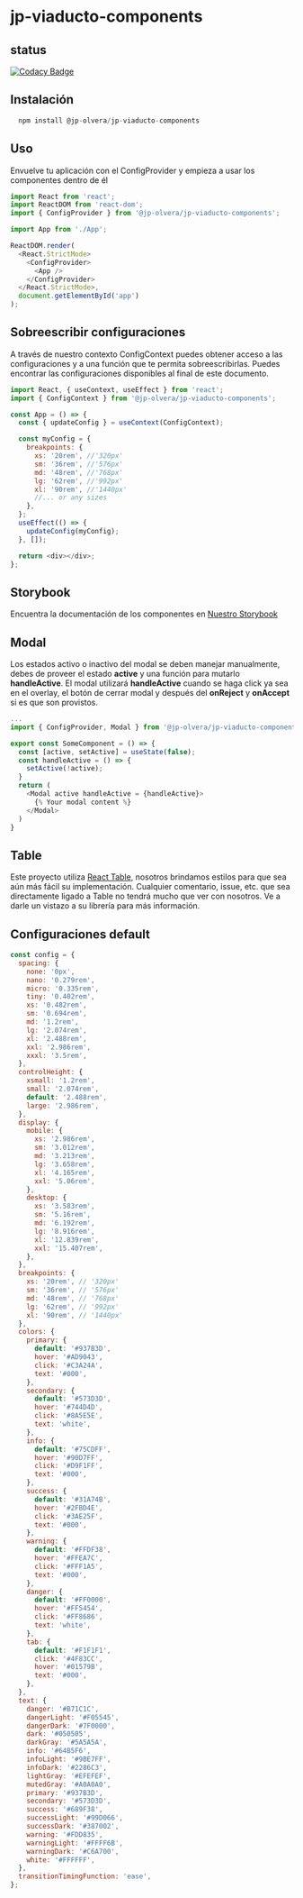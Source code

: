 # jp-viaducto-components

## status

[![Codacy Badge](https://app.codacy.com/project/badge/Grade/3d5e6929fd254dbab5d0b5e710333158)](https://www.codacy.com/gh/jp-olvera/jp-viaducto-components/dashboard?utm_source=github.com&utm_medium=referral&utm_content=jp-olvera/jp-viaducto-components&utm_campaign=Badge_Grade)

## Instalación

```js
  npm install @jp-olvera/jp-viaducto-components
```

## Uso

Envuelve tu aplicación con el ConfigProvider y empieza a usar los componentes dentro de él

```js
import React from 'react';
import ReactDOM from 'react-dom';
import { ConfigProvider } from '@jp-olvera/jp-viaducto-components';

import App from './App';

ReactDOM.render(
  <React.StrictMode>
    <ConfigProvider>
      <App />
    </ConfigProvider>
  </React.StrictMode>,
  document.getElementById('app')
);
```

## Sobreescribir configuraciones

A través de nuestro contexto ConfigContext puedes obtener acceso a las configuraciones y a una función que te permita sobreescribirlas. Puedes encontrar las configuraciones disponibles al final de este documento.

```js
import React, { useContext, useEffect } from 'react';
import { ConfigContext } from '@jp-olvera/jp-viaducto-components';

const App = () => {
  const { updateConfig } = useContext(ConfigContext);

  const myConfig = {
    breakpoints: {
      xs: '20rem', //'320px'
      sm: '36rem', //'576px'
      md: '48rem', //'768px'
      lg: '62rem', //'992px'
      xl: '90rem', //'1440px'
      //... or any sizes
    },
  };
  useEffect(() => {
    updateConfig(myConfig);
  }, []);

  return <div></div>;
};
```

## Storybook

Encuentra la documentación de los componentes en [Nuestro Storybook](https://jp-olvera.github.io/jp-viaducto-components/?path=/story/andamio-cells-anchor--default)

## Modal

Los estados activo o inactivo del modal se deben manejar manualmente, debes de proveer el estado **active** y una función para mutarlo **handleActive**. El modal utilizará **handleActive** cuando se haga click ya sea en el overlay, el botón de cerrar modal y después del **onReject** y **onAccept** si es que son provistos.

```js
...
import { ConfigProvider, Modal } from '@jp-olvera/jp-viaducto-components';

export const SomeComponent = () => {
  const [active, setActive] = useState(false);
  const handleActive = () => {
    setActive(!active);
  }
  return (
    <Modal active handleActive = {handleActive}>
      {% Your modal content %}
    </Modal>
  )
}
```

## Table

Este proyecto utiliza [React Table](https://react-table.tanstack.com/), nosotros brindamos estilos para que sea aún más fácil su implementación. Cualquier comentario, issue, etc. que sea directamente ligado a Table no tendrá mucho que ver con nosotros. Ve a darle un vistazo a su librería para más información.

## Configuraciones default

``` js
const config = {
  spacing: {
    none: '0px',
    nano: '0.279rem',
    micro: '0.335rem',
    tiny: '0.402rem',
    xs: '0.482rem',
    sm: '0.694rem',
    md: '1.2rem',
    lg: '2.074rem',
    xl: '2.488rem',
    xxl: '2.986rem',
    xxxl: '3.5rem',
  },
  controlHeight: {
    xsmall: '1.2rem',
    small: '2.074rem',
    default: '2.488rem',
    large: '2.986rem',
  },
  display: {
    mobile: {
      xs: '2.986rem',
      sm: '3.012rem',
      md: '3.213rem',
      lg: '3.658rem',
      xl: '4.165rem',
      xxl: '5.06rem',
    },
    desktop: {
      xs: '3.583rem',
      sm: '5.16rem',
      md: '6.192rem',
      lg: '8.916rem',
      xl: '12.839rem',
      xxl: '15.407rem',
    },
  },
  breakpoints: {
    xs: '20rem', // '320px'
    sm: '36rem', // '576px'
    md: '48rem', // '768px'
    lg: '62rem', // '992px'
    xl: '90rem', // '1440px'
  },
  colors: {
    primary: {
      default: '#937B3D',
      hover: '#AD9043',
      click: '#C3A24A',
      text: '#000',
    },
    secondary: {
      default: '#573D3D',
      hover: '#744D4D',
      click: '#8A5E5E',
      text: 'white',
    },
    info: {
      default: '#75CDFF',
      hover: '#90D7FF',
      click: '#D9F1FF',
      text: '#000',
    },
    success: {
      default: '#31A74B',
      hover: '#2FBD4E',
      click: '#3AE25F',
      text: '#000',
    },
    warning: {
      default: '#FFDF38',
      hover: '#FFEA7C',
      click: '#FFF1A5',
      text: '#000',
    },
    danger: {
      default: '#FF0000',
      hover: '#FF5454',
      click: '#FF8686',
      text: 'white',
    },
    tab: {
      default: '#F1F1F1',
      click: '#4F83CC',
      hover: '#01579B',
      text: '#000',
    },
  },
  text: {
    danger: '#B71C1C',
    dangerLight: '#F05545',
    dangerDark: '#7F0000',
    dark: '#050505',
    darkGray: '#5A5A5A',
    info: '#64B5F6',
    infoLight: '#9BE7FF',
    infoDark: '#2286C3',
    lightGray: '#EFEFEF',
    mutedGray: '#A0A0A0',
    primary: '#937B3D',
    secondary: '#573D3D',
    success: '#689F38',
    successLight: '#99D066',
    successDark: '#387002',
    warning: '#FDD835',
    warningLight: '#FFFF6B',
    warningDark: '#C6A700',
    white: '#FFFFFF',
  },
  transitionTimingFunction: 'ease',
};

```